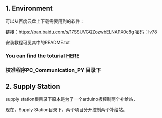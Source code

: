
## 1. Environment
可以从百度云盘上下载需要用到的软件：

链接：https://pan.baidu.com/s/17SSUVGQZozwbELNAPX0c8g 密码：lv78

安装教程可见其中的README.txt

### You can find the toturial [HERE](Tutorial/tutorial.md)
### 校准程序PC_Communication_PY 目录下
## 2. Supply Station
supply station根目录下原本是为了一个arduino板控制两个补给站，

现在，Supply Station目录下，两个项目分开控制两个补给站。
